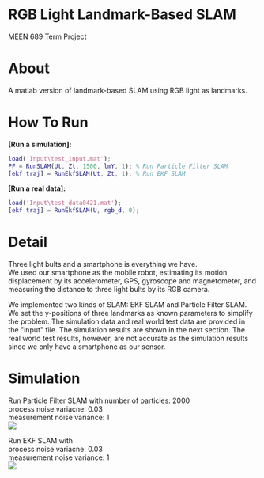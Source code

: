 # RGB Light Landmark-Based SLAM
MEEN 689 Term Project

# About
A matlab version of landmark-based SLAM using RGB light as landmarks.

# How To Run
**\[Run a simulation\]:**  
```Matlab
load('Input\test_input.mat');  
PF = RunSLAM(Ut, Zt, 1500, lmY, 1); % Run Particle Filter SLAM
[ekf traj] = RunEkfSLAM(Ut, Zt, 1); % Run EKF SLAM
```

**\[Run a real data\]:** 
```Matlab
load('Input\test_data0421.mat');
[ekf traj] = RunEkfSLAM(U, rgb_d, 0);
```

# Detail
Three light bults and a smartphone is everything we have.  
We used our smartphone as the mobile robot, estimating its motion displacement by its accelerometer, GPS, gyroscope and magnetometer, and measuring the distance to three light bults by its RGB camera.  

We implemented two kinds of SLAM: EKF SLAM and Particle Filter SLAM. We set the y-positions of three landmarks as known parameters to simplify the problem. The simulation data and real world test data are provided in the "input" file. The simulation results are shown in the next section. The real world test results, however, are not accurate as the simulation results since we only have a smartphone as our sensor. 


# Simulation
Run Particle Filter SLAM with
  number of particles: 2000  
  process noise variacne: 0.03  
  measurement noise variance: 1  
  ![](Plots/PF_simulation.png)  
  
Run EKF SLAM with  
  process noise variacne: 0.03  
  measurement noise variance: 1  
  ![](Plots/EKF_simiulation.png)  
  

  
